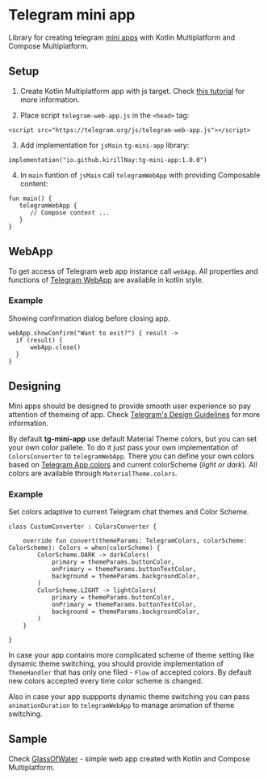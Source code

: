 # Telegram mini app
Library for creating telegram [mini apps](https://core.telegram.org/bots/webapps) with Kotlin Multiplatform and Compose Multiplatform.

## Setup
1. Create Kotlin Multiplatform app with js target. Check [this tutorial](https://www.jetbrains.com/lp/compose-multiplatform/) for more information.

2. Place script `telegram-web-app.js` in the `<head>` tag:
```
<script src="https://telegram.org/js/telegram-web-app.js"></script>
```
3. Add implementation for `jsMain` `tg-mini-app` library:
```
implementation("io.github.kirillNay:tg-mini-app:1.0.0")
```
4. In `main` funtion of `jsMain` call `telegramWebApp` with providing Composable content:
```
fun main() {
   telegramWebApp {
      // Compose content ...
   }
}
```
## WebApp

To get access of Telegram web app instance call `webApp`. All properties and functions of [Telegram WebApp](https://core.telegram.org/bots/webapps#initializing-mini-apps) are available in kotlin style.

### Example
Showing confirmation dialog before closing app.
```
webApp.showConfirm("Want to exit?") { result ->
  if (result) {
      webApp.close()
  }
}
```

## Designing

Mini apps should be designed to provide smooth user experience so pay attention of themeing of app. Check [Telegram's Design Guidelines](https://core.telegram.org/bots/webapps#design-guidelines) for more information.

By default **tg-mini-app** use default Material Theme colors, but you can set your own color pallete. To do it just pass your own implementation of `ColorsConverter` to `telegramWebApp`. There you can define your own colors based on [Telegram App colors](https://telegram.org/blog/protected-content-delete-by-date-and-more/ru?setln=en#global-chat-themes-on-android) and current colorScheme (_light or dark_).
All colors are available through `MaterialTheme.colors`.

### Example
Set colors adaptive to current Telegram chat themes and Color Scheme.
```
class CustomConverter : ColorsConverter {

    override fun convert(themeParams: TelegramColors, colorScheme: ColorScheme): Colors = when(colorScheme) {
        ColorScheme.DARK -> darkColors(
            primary = themeParams.buttonColor,
            onPrimary = themeParams.buttonTextColor,
            background = themeParams.backgroundColor,
        )
        ColorScheme.LIGHT -> lightColors(
            primary = themeParams.buttonColor,
            onPrimary = themeParams.buttonTextColor,
            background = themeParams.backgroundColor,
        )
    }
    
}
```

In case your app contains more complicated scheme of theme setting like dynamic theme switching, you should provide implementation of `ThemeHandler` that has only one filed - `Flow` of accepted colors. By default new colors accepted every time color scheme is changed.

Also in case your app suppports dynamic theme switching you can pass `animationDuration` to `telegramWebApp` to manage animation of theme switching.

## Sample

Check [GlassOfWater](https://github.com/kirillNay/GlassOfWater-client) - simple web app created with Kotlin and Compose Multiplatform.
